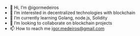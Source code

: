 - 👋 Hi, I’m @igormedeiros
- 👀 I’m interested in decentralized technologies with blockchain
- 🌱 I’m currently learning Golang, node.js, Solidity 
- 💞️ I’m looking to collaborate on blockchain projects
- 📫 How to reach me igor.medeiros@gmail.com

<!---
igormedeiros/igormedeiros is a ✨ special ✨ repository because its `README.md` (this file) appears on your GitHub profile.
You can click the Preview link to take a look at your changes.
--->
